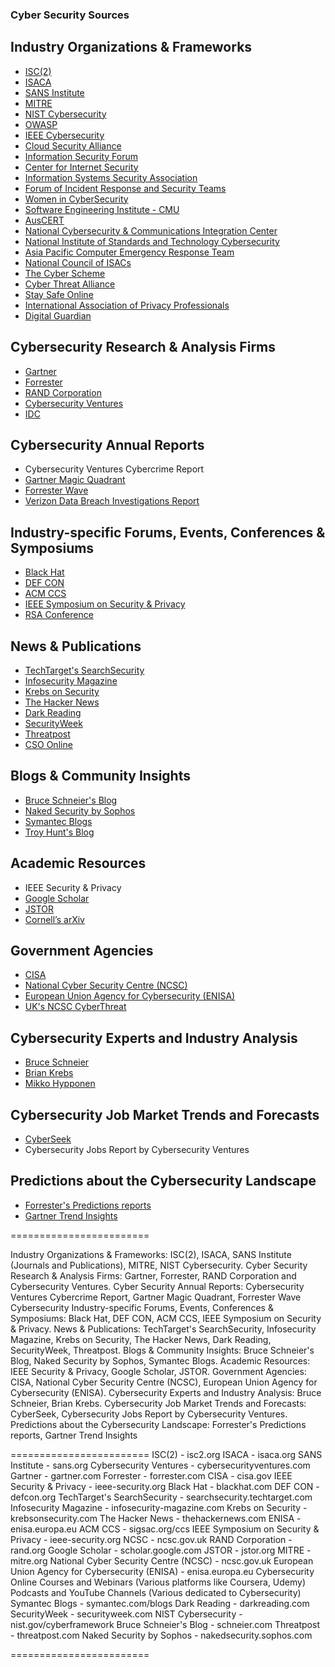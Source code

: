 ### Cyber Security Sources

## Industry Organizations & Frameworks
- [ISC(2)](https://www.isc2.org/)
- [ISACA](https://www.isaca.org/)
- [SANS Institute](https://www.sans.org/)
- [MITRE](https://www.mitre.org/)
- [NIST Cybersecurity](https://www.nist.gov/cyberframework)
- [OWASP](https://owasp.org/)
- [IEEE Cybersecurity](https://cybersecurity.ieee.org/)
- [Cloud Security Alliance](https://cloudsecurityalliance.org/)
- [Information Security Forum](https://www.securityforum.org/)
- [Center for Internet Security](https://www.cisecurity.org/)
- [Information Systems Security Association](https://www.issa.org/)
- [Forum of Incident Response and Security Teams](https://www.first.org/)
- [Women in CyberSecurity](https://www.wicys.org/)
- [Software Engineering Institute - CMU](https://www.sei.cmu.edu/)
- [AusCERT](https://auscert.org.au/)
- [National Cybersecurity & Communications Integration Center](https://www.dhs.gov/)
- [National Institute of Standards and Technology Cybersecurity](https://csrc.nist.gov/)
- [Asia Pacific Computer Emergency Response Team](https://www.apcert.org/)
- [National Council of ISACs](https://www.nationalisacs.org/)
- [The Cyber Scheme](https://thecyberscheme.org/)
- [Cyber Threat Alliance](https://www.cyberthreatalliance.org/)
- [Stay Safe Online](https://staysafeonline.org/)
- [International Association of Privacy Professionals](https://iapp.org/)
- [Digital Guardian](https://www.digitalguardian.com/)

## Cybersecurity Research & Analysis Firms
- [Gartner](https://www.gartner.com/)
- [Forrester](https://www.forrester.com/)
- [RAND Corporation](https://www.rand.org/)
- [Cybersecurity Ventures](https://cybersecurityventures.com/)
- [IDC](https://www.idc.com/)

## Cybersecurity Annual Reports
- Cybersecurity Ventures Cybercrime Report
- [Gartner Magic Quadrant](https://www.gartner.com/)
- [Forrester Wave](https://www.forrester.com/)
- [Verizon Data Breach Investigations Report](https://enterprise.verizon.com/resources/reports/dbir/)

## Industry-specific Forums, Events, Conferences & Symposiums
- [Black Hat](https://www.blackhat.com/)
- [DEF CON](https://www.defcon.org/)
- [ACM CCS](https://www.sigsac.org/ccs/)
- [IEEE Symposium on Security & Privacy](https://www.ieee-security.org/)
- [RSA Conference](https://www.rsaconference.com/)

## News & Publications
- [TechTarget's SearchSecurity](https://searchsecurity.techtarget.com/)
- [Infosecurity Magazine](https://www.infosecurity-magazine.com/)
- [Krebs on Security](https://krebsonsecurity.com/)
- [The Hacker News](https://thehackernews.com/)
- [Dark Reading](https://www.darkreading.com/)
- [SecurityWeek](https://www.securityweek.com/)
- [Threatpost](https://threatpost.com/)
- [CSO Online](https://www.csoonline.com/)

## Blogs & Community Insights
- [Bruce Schneier's Blog](https://www.schneier.com/)
- [Naked Security by Sophos](https://nakedsecurity.sophos.com/)
- [Symantec Blogs](https://symantec.com/blogs)
- [Troy Hunt's Blog](https://www.troyhunt.com/)

## Academic Resources
- IEEE Security & Privacy
- [Google Scholar](https://scholar.google.com/)
- [JSTOR](https://www.jstor.org/)
- [Cornell’s arXiv](https://arxiv.org/)

## Government Agencies
- [CISA](https://www.cisa.gov/)
- [National Cyber Security Centre (NCSC)](https://www.ncsc.gov.uk/)
- [European Union Agency for Cybersecurity (ENISA)](https://www.enisa.europa.eu/)
- [UK's NCSC CyberThreat](https://www.cyberthreat.cymru/)

## Cybersecurity Experts and Industry Analysis
- [Bruce Schneier](https://www.schneier.com/)
- [Brian Krebs](https://krebsonsecurity.com/)
- [Mikko Hypponen](https://mikko.com/)

## Cybersecurity Job Market Trends and Forecasts
- [CyberSeek](https://www.cyberseek.org/)
- Cybersecurity Jobs Report by Cybersecurity Ventures

## Predictions about the Cybersecurity Landscape
- [Forrester's Predictions reports](https://www.forrester.com/)
- [Gartner Trend Insights](https://www.gartner.com/)


========================

Industry Organizations & Frameworks: ISC(2), ISACA, SANS Institute (Journals and Publications), MITRE, NIST Cybersecurity.
Cyber Security Research & Analysis Firms: Gartner, Forrester, RAND Corporation and Cybersecurity Ventures.
Cyber Security Annual Reports: Cybersecurity Ventures Cybercrime Report, Gartner Magic Quadrant, Forrester Wave
Cybersecurity Industry-specific Forums, Events, Conferences & Symposiums: Black Hat, DEF CON, ACM CCS, IEEE Symposium on Security & Privacy.
News & Publications: TechTarget's SearchSecurity, Infosecurity Magazine, Krebs on Security, The Hacker News, Dark Reading, SecurityWeek, Threatpost.
Blogs & Community Insights: Bruce Schneier's Blog, Naked Security by Sophos, Symantec Blogs.
Academic Resources: IEEE Security & Privacy, Google Scholar, JSTOR.
Government Agencies: CISA, National Cyber Security Centre (NCSC), European Union Agency for Cybersecurity (ENISA).
Cybersecurity Experts and Industry Analysis: Bruce Schneier, Brian Krebs.
Cybersecurity Job Market Trends and Forecasts: CyberSeek, Cybersecurity Jobs Report by Cybersecurity Ventures.
Predictions about the Cybersecurity Landscape: Forrester's Predictions reports, Gartner Trend Insights


========================
ISC(2) - isc2.org
ISACA - isaca.org
SANS Institute - sans.org
Cybersecurity Ventures - cybersecurityventures.com
Gartner - gartner.com
Forrester - forrester.com
CISA - cisa.gov
IEEE Security & Privacy - ieee-security.org
Black Hat - blackhat.com
DEF CON - defcon.org
TechTarget's SearchSecurity - searchsecurity.techtarget.com
Infosecurity Magazine - infosecurity-magazine.com
Krebs on Security - krebsonsecurity.com
The Hacker News - thehackernews.com
ENISA - enisa.europa.eu
ACM CCS - sigsac.org/ccs
IEEE Symposium on Security & Privacy - ieee-security.org
NCSC - ncsc.gov.uk
RAND Corporation - rand.org
Google Scholar - scholar.google.com
JSTOR - jstor.org
MITRE - mitre.org
National Cyber Security Centre (NCSC) - ncsc.gov.uk
European Union Agency for Cybersecurity (ENISA) - enisa.europa.eu
Cybersecurity Online Courses and Webinars (Various platforms like Coursera, Udemy)
Podcasts and YouTube Channels (Various dedicated to Cybersecurity)
Symantec Blogs - symantec.com/blogs
Dark Reading - darkreading.com
SecurityWeek - securityweek.com
NIST Cybersecurity - nist.gov/cyberframework
Bruce Schneier's Blog - schneier.com
Threatpost - threatpost.com
Naked Security by Sophos - nakedsecurity.sophos.com

========================

